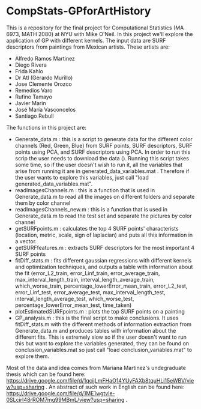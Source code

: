 # CompStats-GPforArtHistory

This is a repository for the final project for Computational Statistics (MA 6973, MATH 2080) at NYU with Mike O'Neil. In this project we'll explore the application of GP with different kernels. The input data are SURF descriptors from paintings from Mexican artists. These artists are:

 - Alfredo Ramos Martinez
 - Diego Rivera
 - Frida Kahlo
 - Dr Atl (Gerardo Murillo)
 - Jose Clemente Orozco
 - Remedios Varo
 - Rufino Tamayo
 - Javier Marin
 - José María Vasconcelos
 - Santiago Rebull

 The functions in this project are:
 
 - Generate_data.m : this is a script to generate data for the different color channels (Red, Green, Blue) from SURF points, SURF descriptors, SURF points using PCA, and SURF descriptors using PCA. In order to run this scrip the user needs to download the data (). Running this script takes some time, so if the user doesn't wish to run it, all the variables that arise from running it are in generated_data_variables.mat . Therefore if the user wants to explore this variables, just call "load generated_data_variables.mat".
 - readImagesChannels.m : this is a function that is used in Generate_data.m to read all the images on different folders and separate them by color channel
 - readImagesChannels_new.m : this is a function that is used in Generate_data.m to read the test set and separate the pictures by color channel
 - getSURFpoints.m : calculates the top 4 SURF points' characterists (location, metric, scale, sign of laplacian) and puts all this information in a vector.
 - getSURFfeatures.m : extracts SURF descriptors for the most important 4 SURF points
 - fitDiff_stats.m : fits different gaussian regressions with different kernels and optimization techniques, and outputs a table with information about the fit (error_L2_train, error_Linf_train, error_average_train, max_interval_length_train, interval_length_average_train, which_worse_train, percentage_lowerError_mean_train, error_L2_test, error_Linf_test, error_average_test, max_interval_length_test, interval_length_average_test, which_worse_test, percentage_lowerError_mean_test, time_taken)
 - plotEstimatedSURFpoints.m : plots the top SURF points on a painting
 - GP_analysis.m : this is the final script to make conclusions. It uses fitDiff_stats.m with the different methods of information extraction from Generate_data.m and produces tables with information about the different fits. This is extremely slow so if the user doesn't want to run this but want to explore the variables generated, they can be found on conclusion_variables.mat so just call "load conclusion_variables.mat" to explore them.
 
 
 
Most of the data and idea comes from Mariana Martinez's undegraduate thesis which can be found here: https://drive.google.com/file/d/1qcijLmFHaO14YUyFAXb8tquHLi15eWBV/view?usp=sharing . An abstract of such work in English can be found here: https://drive.google.com/file/d/1ME1wgtvle-0SLcirI48rROM7mg99MBmL/view?usp=sharing .
 
